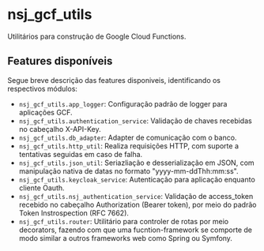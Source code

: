 # nsj_gcf_utils
Utilitários para construção de Google Cloud Functions.

## Features disponíveis

Segue breve descrição das features disponiveis, identificando os respectivos módulos:

* ```nsj_gcf_utils.app_logger```: Configuração padrão de logger para aplicações GCF.
* ```nsj_gcf_utils.authentication_service```: Validação de chaves recebidas no cabeçalho X-API-Key.
* ```nsj_gcf_utils.db_adapter```: Adapter de comunicação com o banco.
* ```nsj_gcf_utils.http_util```: Realiza requisições HTTP, com suporte a tentativas seguidas em caso de falha.
* ```nsj_gcf_utils.json_util```: Seriazliação e desserialização em JSON, com manipulação nativa de datas no formato "yyyy-mm-ddThh:mm:ss".
* ```nsj_gcf_utils.keycloak_service```: Autenticação para aplicação enquanto cliente Oauth.
* ```nsj_gcf_utils.nsj_authentication_service```: Validação de access_token recebido no cabeçalho Authorization (Bearer token), por meio do padrão Token Instrospection (RFC 7662).
* ```nsj_gcf_utils.router```: Utilitário para controler de rotas por meio decorators, fazendo com que uma fucntion-framework se comporte de modo similar a outros frameworks web como Spring ou Symfony.
